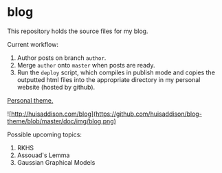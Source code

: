 blog
====
This repository holds the source files for my blog.

Current workflow:

1. Author posts on branch `author`.
2. Merge `author` onto `master` when posts are ready.
3. Run the `deploy` script, which compiles in publish mode and copies the
    outputted html files into the appropriate directory in my personal
    website (hosted by github).

[Personal theme.](https://github.com/huisaddison/blog-theme)

![http://huisaddison.com/blog](https://github.com/huisaddison/blog-theme/blob/master/doc/img/blog.png)

Possible upcoming topics:

1. RKHS
2. Assouad's Lemma
3. Gaussian Graphical Models
